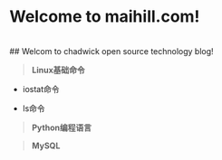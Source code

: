 # Welcome to maihill.com!
<br />
## Welcom to chadwick open source technology blog!
<br />

>****Linux基础命令****

- iostat命令

- ls命令

    
  

>****Python编程语言****

>****MySQL****